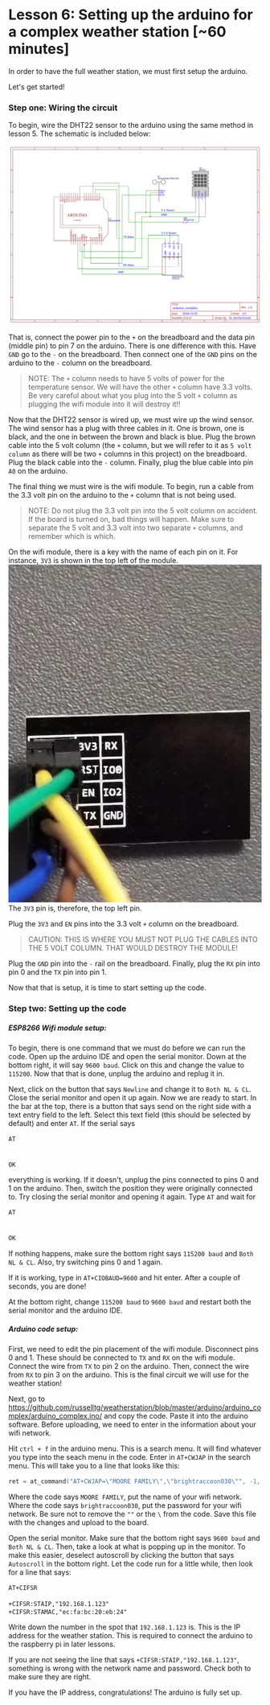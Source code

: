 # Lesson 6: Setting up the arduino for a complex weather station [~60 minutes]

In order to have the full weather station, we must first setup the arduino.

Let's get started!

### Step one: Wiring the circuit

To begin, wire the DHT22 sensor to the arduino using the same method in lesson 5. The schematic is included below:

![Arduino Complex Schematic](../arduino/Schematics/arduino_complex.png)

 That is, connect the power pin to the `+` on the breadboard and the data pin (middle pin) to pin 7 on the arduino. There is one difference with this. Have `GND` go to the `-` on the breadboard. Then connect one of the `GND` pins on the arduino to the `-` column on the breadboard.

 > NOTE: The `+` column needs to have 5 volts of power for the temperature sensor. We will have the other `+` column have 3.3 volts. Be very careful about what you plug into the 5 volt `+` column as plugging the wifi module into it will destroy it!!

 Now that the DHT22 sensor is wired up, we must wire up the wind sensor. The wind sensor has a plug with three cables in it. One is brown, one is black, and the one in between the brown and black is blue. Plug the brown cable into the 5 volt column (the `+` column, but we will refer to it as `5 volt column` as there will be two `+` columns in this project) on the breadboard. Plug the black cable into the `-` column. Finally, plug the blue cable into pin `A0` on the arduino.

 The final thing we must wire is the wifi module. To begin, run a cable from the 3.3 volt pin on the arduino to the `+` column that is not being used.

 > NOTE: Do not plug the 3.3 volt pin into the 5 volt column on accident. If the board is turned on, bad things will happen. Make sure to separate the 5 volt and 3.3 volt into two separate `+` columns, and remember which is which.

 On the wifi module, there is a key with the name of each pin on it. For instance, `3V3` is shown in the top left of the module. ![Pins](images/ESPPins.jpg) The `3V3` pin is, therefore, the top left pin.

 Plug the `3V3` and `EN` pins into the 3.3 volt `+` column on the breadboard.

 > CAUTION: THIS IS WHERE YOU MUST NOT PLUG THE CABLES INTO THE 5 VOLT COLUMN. THAT WOULD DESTROY THE MODULE!

 Plug the `GND` pin into the `-` rail on the breadboard. Finally, plug the `RX` pin into pin 0 and the `TX` pin into pin 1.

 Now that that is setup, it is time to start setting up the code.

 ### Step two: Setting up the code

 ##### ESP8266 Wifi module setup:

 To begin, there is one command that we must do before we can run the code. Open up the arduino IDE and open the serial monitor. Down at the bottom right, it will say `9600 baud`. Click on this and change the value to `115200`. Now that that is done, unplug the arduino and replug it in.

 Next, click on the button that says `Newline` and change it to `Both NL & CL`. Close the serial monitor and open it up again. Now we are ready to start. In the bar at the top, there is a button that says send on the right side with a text entry field to the left. Select this text field (this should be selected by default) and enter `AT`. If the serial says
```C++
AT


OK
```
everything is working. If it doesn't, unplug the pins connected to pins 0 and 1 on the arduino. Then, switch the position they were originally connected to. Try closing the serial monitor and opening it again. Type `AT` and wait for
```C++
AT


OK
```
If nothing happens, make sure the bottom right says `115200 baud` and `Both NL & CL`. Also, try switching pins 0 and 1 again.

If it is working, type in `AT+CIOBAUD=9600` and hit enter. After a couple of seconds, you are done!

At the bottom right, change `115200 baud` to `9600 baud` and restart both the serial monitor and the arduino IDE.

##### Arduino code setup:

First, we need to edit the pin placement of the wifi module. Disconnect pins 0 and 1. These should be connected to `TX` and `RX` on the wifi module. Connect the wire from `TX` to pin 2 on the arduino. Then, connect the wire from `RX` to pin 3 on the arduino. This is the final circuit we will use for the weather station!

Next, go to https://github.com/russelltg/weatherstation/blob/master/arduino/arduino_complex/arduino_complex.ino/ and copy the code. Paste it into the arduino software. Before uploading, we need to enter in the information about your wifi network.

Hit `ctrl + f` in the arduino menu. This is a search menu. It will find whatever you type into the seach menu in the code. Enter in `AT+CWJAP` in the search menu. This will take you to a line that looks like this:
```C++
ret = at_command("AT+CWJAP=\"MOORE FAMILY\",\"brightraccoon030\"", -1, &out);
```
Where the code says `MOORE FAMILY`, put the name of your wifi network. Where the code says `brightraccoon030`, put the password for your wifi network. Be sure not to remove the `""` or the `\` from the code. Save this file with the changes and upload to the board.

Open the serial monitor. Make sure that the bottom right says `9600 baud` and `Both NL & CL`. Then, take a look at what is popping up in the monitor. To make this easier, deselect autoscroll by clicking the button that says `Autoscroll` in the bottom right. Let the code run for a little while, then look for a line that says:

```
AT+CIFSR

+CIFSR:STAIP,"192.168.1.123"
+CIFSR:STAMAC,"ec:fa:bc:20:eb:24"
```

Write down the number in the spot that `192.168.1.123` is. This is the IP address for the weather station. This is required to connect the arduino to the raspberry pi in later lessons.

If you are not seeing the line that says `+CIFSR:STAIP,"192.168.1.123"`, something is wrong with the network name and password. Check both to make sure they are right.

If you have the IP address, congratulations! The arduino is fully set up.
